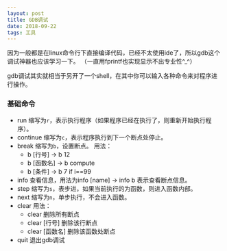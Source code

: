 ```yaml
---
layout: post
title: GDB调试
date: 2018-09-22
tags: 工具
---
```



因为一般都是在linux命令行下直接编译代码，已经不太使用ide了，所以gdb这个调试神器也应该学习一下。
（一直用fprintf也实现显示不出专业性^_^）

gdb调试其实就相当于另开了一个shell，在其中你可以输入各种命令来对程序进行操作。

### 基础命令

- run 
缩写为`r`，表示执行程序（如果程序已经在执行了，则重新开始执行程序）。
- continue
缩写为`c`，表示程序执行到下一个断点处停止。
- break
缩写为`b`，设置断点。
用法：
	- b [行号]  ->  b 12
	- b [函数名]  -> b compute
	- b [条件]  -> b 7 if i==99
- info
查看信息，用法为info [name] -> info b 表示查看断点信息。
- step
缩写为`s`，表步进，如果当前执行的为函数，则进入函数内部。
- next
缩写为`n`，单步执行，不会进入函数。
- clear
用法：
    - clear 删除所有断点
    - clear [行号] 删除该行断点
    - clear [函数名] 删除该函数处断点
- quit
退出gdb调试